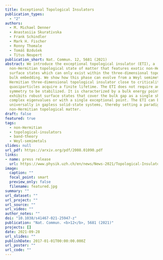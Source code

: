 ```yaml
---
title: Exceptional Topological Insulators
publication_types:
  - "2"
authors:
  - M. Michael Denner
  - Anastasiia Skurativska
  - Frank Schindler
  - Mark H. Fischer
  - Ronny Thomale
  - Tomáš Bzdušek
  - Titus Neupert
publication_short: Nat. Commun. 12, 5681 (2021)
abstract: We introduce the exceptional topological insulator (ETI), a
  non-Hermitian topological state of matter that features exotic non-Hermitian
  surface states which can only exist within the three-dimensional topological
  bulk embedding. We show how this phase can evolve from a Weyl semimetal or
  Hermitian three-dimensional topological insulator close to criticality when
  quasiparticles acquire a finite lifetime. The ETI does not require any
  symmetry to be stabilized. It is characterized by a bulk energy point gap, and
  exhibits robust surface states that cover the bulk gap as a single sheet of
  complex eigenvalues or with a single exceptional point. The ETI can be induced
  universally in gapless solid-state systems, thereby setting a paradigm for
  non-Hermitian topological matter.
draft: false
featured: true
tags:
  - non-Hermitian
  - topological-insulators
  - band-theory
  - Weyl-semimetals
slides: null
url_pdf: https://arxiv.org/pdf/2008.01090.pdf
links:
- name: press release
  url: https://www.physik.uzh.ch/en/news/News-2021/Topological-Insulators.html
image:
  caption: ""
  focal_point: smart
  preview_only: false
  filename: featured.jpg
summary: ""
url_dataset: ""
url_project: ""
url_source: ""
url_video: ""
author_notes: ""
doi: "10.1038/s41467-021-25947-z"
publication: "Nat. Commun. <b>12</b>, 5681 (2021)"
projects: []
date: 2021-09-28
url_slides: ""
publishDate: 2017-01-01T00:00:00.000Z
url_poster: ""
url_code: ""
---
```

